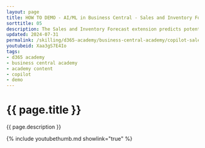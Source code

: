 ```yaml
---
layout: page
title: HOW TO DEMO - AI/ML in Business Central - Sales and Inventory Forecast
sorttitle: 05
description: The Sales and Inventory Forecast extension predicts potential sales using historical data and gives a clear overview of expected stock-outs. Based on the forecast, the extension helps create replenishment requests to your vendors and saves you time.
updated: 2024-07-31
permalink: /skilling/d365-academy/business-central-academy/copilot-sales-iv-forecast
youtubeid: Xaa3gS7E4Io
tags: 
- d365 academy
- business central academy
- academy content
- copilot
- demo
---
```


# {{ page.title }}

{{ page.description }}

{% include youtubethumb.md showlink="true" %}
